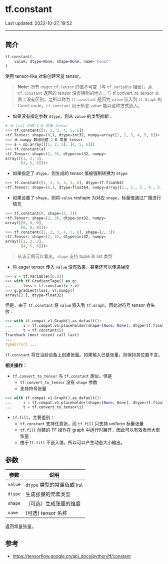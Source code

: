 # tf.constant

Last updated: 2022-10-27, 19:52

****

## 简介

```python
tf.constant(
    value, dtype=None, shape=None, name='Const'
)
```

使用 tensor-like 对象创建常量 tensor。

> **Note:** 所有 eager `tf.Tensor` 的值不可变（与 `tf.Variable` 相反）。从 `tf.constant` 返回的 tensor 没有特别的地方，与 tf.convert_to_tensor 本质上没有区别。之所以称为 `tf.constant` 是因为 `value` 嵌入到 `tf.Graph` 的 Const node。`tf.constant` 用于断言 value 能以这种方式嵌入。

- 如果没有指定参数 `dtype`，则从 `value` 的类型推断：

```python
# 从 list 创建 1-D 常量 tensor
>>> tf.constant([1, 2, 3, 4, 5, 6])
<tf.Tensor: shape=(6,), dtype=int32, numpy=array([1, 2, 3, 4, 5, 6])>
>>> 从 numpy 数组创建 2-D 常量 tensor
>>> a = np.array([[1, 2, 3], [4, 5, 6]])
>>> tf.constant(a)
<tf.Tensor: shape=(2, 3), dtype=int32, numpy=
array([[1, 2, 3],
       [4, 5, 6]])>
```

- 如果指定了 `dtype`，则生成的 tensor 值被强制转换为 `dtype`

```python
>>> tf.constant([1, 2, 3, 4, 5, 6], dtype=tf.float64)
<tf.Tensor: shape=(6,), dtype=float64, numpy=array([1., 2., 3., 4., 5., 6.])>
```

- 如果设置了 `shape`，则将 `value` reshape 为对应 `shape`，标量值通过广播进行填充

```python
>>> tf.constant(0, shape=(2, 3))
<tf.Tensor: shape=(2, 3), dtype=int32, numpy=
array([[0, 0, 0],
       [0, 0, 0]])>
>>> tf.constant([1, 2, 3, 4, 5, 6], shape=[2, 3])
<tf.Tensor: shape=(2, 3), dtype=int32, numpy=
array([[1, 2, 3],
       [4, 5, 6]])>
```

> 从该示例可以看出，`shape` 支持 tuple 和 list 类型

- 将 eager tensor 传入 `value` 没有效果，甚至还可以传递梯度

```python
>>> v = tf.Variable([0.0])
>>> with tf.GradientTape() as g:
...     loss = tf.constant(v + v)
>>> g.gradient(loss, v).numpy()
array([2.], dtype=float32)
```

但是，由于 `tf.constant` 将 `value` 嵌入到 `tf.Graph`，因此对符号 tensor 会失败：

```python
>>> with tf.compat.v1.Graph().as_default():
...     i = tf.compat.v1.placeholder(shape=[None, None], dtype=tf.float32)
...     t = tf.constant(i)
Traceback (most recent call last)
...
TypeError: ...
```

`tf.constant` 将在当前设备上创建张量。如果输入已是张量，则保持其位置不变。

**相关操作：**

- `tf.convert_to_tensor` 与 `tf.constant` 类似，但是
  - `tf.convert_to_tensor` 没有 `shape` 参数
  - 支持符号张量

```python
>>> with tf.compat.v1.Graph().as_default():
...     i = tf.compat.v1.placeholder(shape=[None, None], dtype=tf.float32)
...     t = tf.convert_to_tensor(i)
```

- `tf.fill`，主要差别：
  - `tf.constant` 支持任意张，而 `tf.fill` 只支持 uniform 标量张量
  - `tf.fill` 创建的 TF 操作在 graph 中运行时展开，因此可以有效表示大型张量
  - 由于 t`f.fill` 不嵌入值，所以可以产生动态大小输出。

## 参数

|参数|说明|
|---|---|
|`value`|`dtype` 类型的常量值或 list|
|`dtype`|生成张量的元素类型|
|`shape`|（可选）生成张量的维度|
|`name`|(可选) tensor 名称|

返回常量张量。

## 参考

- https://tensorflow.google.cn/api_docs/python/tf/constant
